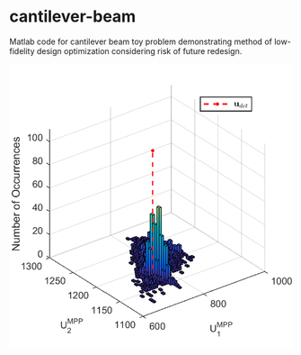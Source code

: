 # cantilever-beam

Matlab code for cantilever beam toy problem demonstrating method of low-fidelity design optimization considering risk of future redesign.

<img src= "figures/mpp_hist_perf.png">
